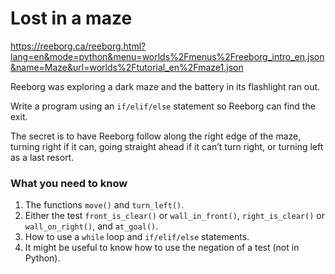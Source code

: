 # Lost in a maze
https://reeborg.ca/reeborg.html?lang=en&mode=python&menu=worlds%2Fmenus%2Freeborg_intro_en.json&name=Maze&url=worlds%2Ftutorial_en%2Fmaze1.json

Reeborg was exploring a dark maze and the battery in its flashlight ran out.

Write a program using an `if/elif/else` statement so Reeborg can find the exit.

 The secret is to have Reeborg follow along the right edge of the maze, turning right if it can, going straight ahead if it can’t turn right, or turning left as a last resort.

### What you need to know
1. The functions `move()` and `turn_left()`.
2. Either the test `front_is_clear()` or `wall_in_front()`, `right_is_clear()` or `wall_on_right()`, and `at_goal()`.
3. How to use a `while` loop and `if/elif/else` statements.
4. It might be useful to know how to use the negation of a test (not in Python).